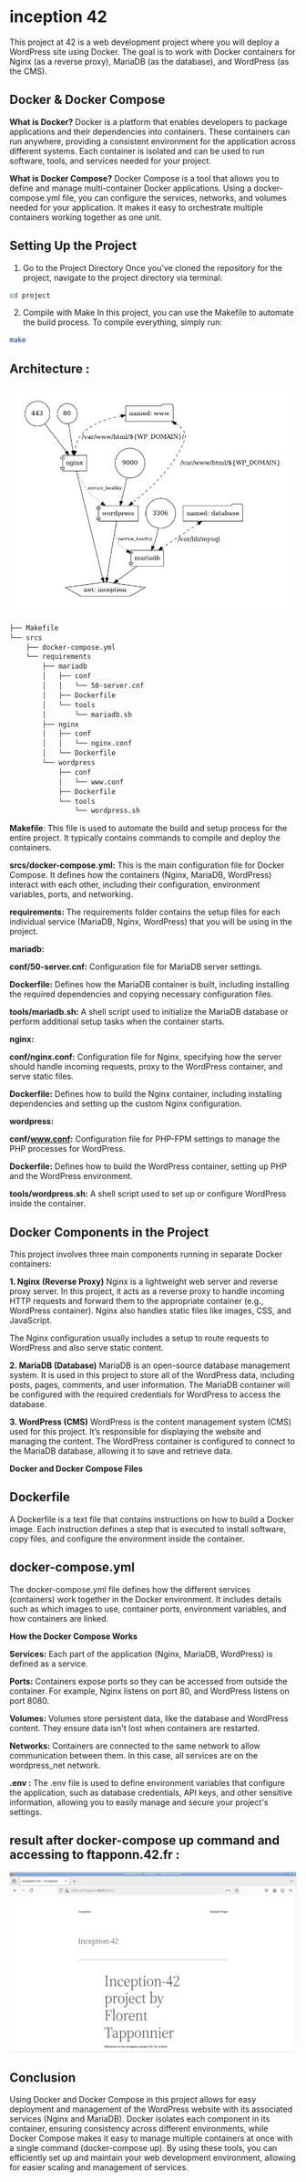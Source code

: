 # inception 42 

This project at 42 is a web development project where you will deploy a WordPress site using Docker. 
The goal is to work with Docker containers for Nginx (as a reverse proxy), MariaDB (as the database), and WordPress (as the CMS).

## Docker & Docker Compose

__What is Docker?__
Docker is a platform that enables developers to package applications and their dependencies into containers. 
These containers can run anywhere, providing a consistent environment for the application across different systems. 
Each container is isolated and can be used to run software, tools, and services needed for your project.

__What is Docker Compose?__
Docker Compose is a tool that allows you to define and manage multi-container Docker applications. Using a docker-compose.yml file, you can configure the services, networks, and volumes needed for your application. It makes it easy to orchestrate multiple containers working together as one unit.

## Setting Up the Project

1. Go to the Project Directory
Once you've cloned the repository for the project, navigate to the project directory via terminal:

```sh
cd project
```
2. Compile with Make
In this project, you can use the Makefile to automate the build process. To compile everything, simply run:

```sh
make
```
## Architecture :
![Inception Image](image/Inception.png)
```sh
├── Makefile
└── srcs
    ├── docker-compose.yml
    └── requirements
        ├── mariadb
        │   ├── conf
        │   │   └── 50-server.cnf
        │   ├── Dockerfile
        │   └── tools
        │       └── mariadb.sh
        ├── nginx
        │   ├── conf
        │   │   └── nginx.conf
        │   └── Dockerfile
        └── wordpress
            ├── conf
            │   └── www.conf
            ├── Dockerfile
            └── tools
                └── wordpress.sh
```
__Makefile__: This file is used to automate the build and setup process for the entire project. It typically contains commands to compile and deploy the containers.

__srcs/docker-compose.yml:__ This is the main configuration file for Docker Compose. It defines how the containers (Nginx, MariaDB, WordPress) interact with each other, including their configuration, environment variables, ports, and networking.

__requirements:__ The requirements folder contains the setup files for each individual service (MariaDB, Nginx, WordPress) that you will be using in the project.

__mariadb:__

__conf/50-server.cnf:__ Configuration file for MariaDB server settings.

__Dockerfile:__ Defines how the MariaDB container is built, including installing the required dependencies and copying necessary configuration files.

__tools/mariadb.sh:__ A shell script used to initialize the MariaDB database or perform additional setup tasks when the container starts.

__nginx:__

__conf/nginx.conf:__ Configuration file for Nginx, specifying how the server should handle incoming requests, proxy to the WordPress container, and serve static files.

__Dockerfile:__ Defines how to build the Nginx container, including installing dependencies and setting up the custom Nginx configuration.

__wordpress:__

__conf/www.conf:__ Configuration file for PHP-FPM settings to manage the PHP processes for WordPress.

__Dockerfile:__ Defines how to build the WordPress container, setting up PHP and the WordPress environment.

__tools/wordpress.sh:__ A shell script used to set up or configure WordPress inside the container.

## Docker Components in the Project
This project involves three main components running in separate Docker containers:

__1. Nginx (Reverse Proxy)__
Nginx is a lightweight web server and reverse proxy server. In this project, it acts as a reverse proxy to handle incoming HTTP requests and forward them to the appropriate container (e.g., WordPress container). Nginx also handles static files like images, CSS, and JavaScript.

The Nginx configuration usually includes a setup to route requests to WordPress and also serve static content.

__2. MariaDB (Database)__
MariaDB is an open-source database management system. It is used in this project to store all of the WordPress data, including posts, pages, comments, and user information. The MariaDB container will be configured with the required credentials for WordPress to access the database.

__3. WordPress (CMS)__
WordPress is the content management system (CMS) used for this project. It’s responsible for displaying the website and managing the content. The WordPress container is configured to connect to the MariaDB database, allowing it to save and retrieve data.

__Docker and Docker Compose Files__

## Dockerfile
A Dockerfile is a text file that contains instructions on how to build a Docker image. Each instruction defines a step that is executed to install software, copy files, and configure the environment inside the container.


## docker-compose.yml
The docker-compose.yml file defines how the different services (containers) work together in the Docker environment. It includes details such as which images to use, container ports, environment variables, and how containers are linked.


__How the Docker Compose Works__

__Services:__ Each part of the application (Nginx, MariaDB, WordPress) is defined as a service.

__Ports:__ Containers expose ports so they can be accessed from outside the container. For example, Nginx listens on port 80, and WordPress listens on port 8080.

__Volumes:__ Volumes store persistent data, like the database and WordPress content. They ensure data isn't lost when containers are restarted.

__Networks:__ Containers are connected to the same network to allow communication between them. In this case, all services are on the wordpress_net network.

__.env :__ The .env file is used to define environment variables that configure the application, such as database credentials, API keys, and other sensitive information, allowing you to easily manage and secure your project's settings.

## __result after docker-compose up command and accessing to ftapponn.42.fr :__
![Inception WordPress Image](image/inception_wordpress.png)

## Conclusion
Using Docker and Docker Compose in this project allows for easy deployment and management of the WordPress website with its associated services (Nginx and MariaDB). 
Docker isolates each component in its container, ensuring consistency across different environments, while Docker Compose makes it easy to manage multiple containers at once with a single command (docker-compose up).
By using these tools, you can efficiently set up and maintain your web development environment, allowing for easier scaling and management of services.





